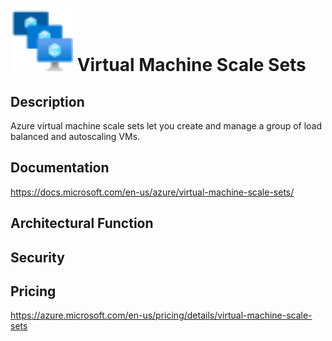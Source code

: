 # <img src ="../img/Virtual Machine Scale Sets.svg" width=100 /> Virtual Machine Scale Sets                 



## Description										
Azure virtual machine scale sets let you create and manage a group of load balanced and autoscaling VMs.





## Documentation
https://docs.microsoft.com/en-us/azure/virtual-machine-scale-sets/



## Architectural Function




## Security




## Pricing
https://azure.microsoft.com/en-us/pricing/details/virtual-machine-scale-sets




